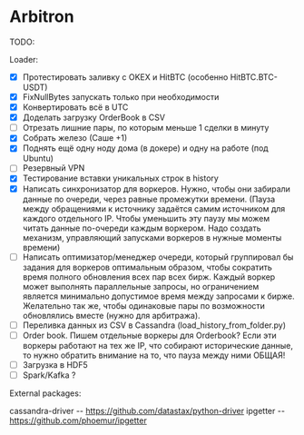# Arbitron

TODO:

Loader:

- [x] Протестировать заливку с OKEX и HitBTC (особенно HitBTC.BTC-USDT)
- [x] FixNullBytes запускать только при необходимости 
- [x] Конвертировать всё в UTC
- [x] Доделать загрузку OrderBook в CSV
- [ ] Отрезать лишние пары, по которым меньше 1 сделки в минуту
- [x] Собрать железо (Саше +1)
- [x] Поднять ещё одну ноду дома (в докере) и одну на работе (под Ubuntu)
- [ ] Резервный VPN
- [x] Тестирование вставки уникальных строк в history
- [x] Написать синхронизатор для воркеров. Нужно, чтобы они забирали данные по очереди, через равные промежутки времени. (Пауза между обращениями к источнику задаётся самим источником для каждого отдельного IP. Чтобы уменьшить эту паузу мы можем читать данные по-очереди каждым воркером. Надо создать механизм, управляющий запусками воркеров в нужные моменты времени)
- [ ] Написать оптимизатор/менеджер очереди, который группировал бы задания для воркеров оптимальным образом, чтобы сократить время полного обновления всех пар всех бирж. Каждый воркер может выполнять параллельные запросы, но ограничением является минимально допустимое время между запросами к бирже. Желательно так же, чтобы одинаковые пары по возможности обновлялись вместе (нужно для арбитража).
- [ ] Переливка данных из CSV в Cassandra (load_history_from_folder.py)
- [ ] Order book. Пишем отдельные воркеры для Orderbook? Если эти воркеры работают на тех же IP, что собирают исторические данные, то нужно обратить внимание на то, что пауза между ними ОБЩАЯ!
- [ ] Загрузка в HDF5
- [ ] Spark/Kafka ?

External packages:

cassandra-driver -- https://github.com/datastax/python-driver
ipgetter -- https://github.com/phoemur/ipgetter